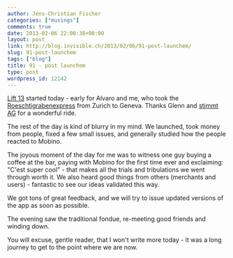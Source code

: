 ```yaml
---
author: Jens-Christian Fischer
categories: ["musings"]
comments: true
date: 2013-02-06 22:00:38+00:00
layout: post
link: http://blog.invisible.ch/2013/02/06/91-post-launchem/
slug: 91-post-launchem
tags: ["blog"]
title: 91 - post launchem
type: post
wordpress_id: 12142
---
```


[Lift 13](http://liftconference.com) started today - early for Alvaro and me, who took the [Roeschtigrabenexpress](https://twitter.com/search?q=%23roesti13) from Zurich to Geneva. Thanks Glenn and [stimmt AG](https://twitter.com/search?q=%23roesti13) for a wonderful ride.

The rest of the day is kind of blurry in my mind. We launched, took money from people, fixed a few small issues, and generally studied how the people reacted to Mobino.

The joyous moment of the day for me was to witness one guy buying a coffee at the bar, paying with Mobino for the first time ever and exclaiming: "C'est super cool" - that makes all the trials and tribulations we went through worth it. We also heard good things from others (merchants and users) - fantastic to see our ideas validated this way.

We got tons of great feedback, and we will try to issue updated versions of the app as soon as possible.

The evening saw the traditional fondue, re-meeting good friends and winding down.

You will excuse, gentle reader, that I won't write more today - it was a long journey to get to the point where we are now.
